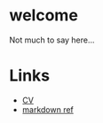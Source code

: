 # welcome

Not much to say here...

# Links
- [CV](cv.md)
- [markdown ref](https://docs.github.com/en/get-started/writing-on-github/getting-started-with-writing-and-formatting-on-github/basic-writing-and-formatting-syntax) 
